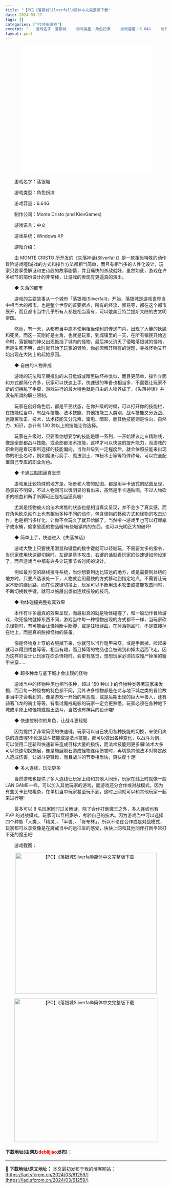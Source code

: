 ```yaml
---
title: "【PC】《落银城Silverfall》简体中文完整版下载"
date: 2024-03-27
tags: []
categories: ["PC怀旧游戏"]
excerpt: "　　游戏名字：落银城 　　游戏类型：角色扮演 　　游戏容量：6.64G 　　制作公司：Monte Cristo (and KievGames) 　　游戏语言：中文 　　游戏系统：Windows XP 　　游戏介绍： 　　由 MONTE CRISTO 所开发的《失落神话(Silverfall)》是一款&hellip;"
layout: post
---
```


 <p style="text-align: center;"><iframe allowfullscreen="true" border="0" frameborder="0" framespacing="0" height="400" scrolling="no" src="//player.bilibili.com/player.html?aid=62295786&amp;bvid=BV1ht411M7fa&amp;cid=108277391&amp;page=1" width="410"></iframe></p> <p>　　游戏名字：落银城</p> <p>　　游戏类型：角色扮演</p> <p>　　游戏容量：6.64G</p> <p>　　制作公司：Monte Cristo (and KievGames)</p> <p>　　游戏语言：中文</p> <p>　　游戏系统：Windows XP</p> <p>　　游戏介绍：</p> <p>　　由 MONTE CRISTO 所开发的《失落神话(Silverfall)》是一款相当特殊的动作冒险游戏喔!游戏的方式和操作方法都相当简单，而且有相当多的人性化设计，玩家只要享受解谜和史诗般的故事剧情，并且痛快的杀敌就好，虽然如此，游戏在许多细节的部份设计的非常棒，让游戏的表现有更逼真的演出。</p> <p>　　◆ 失落的都市</p> <p>　　游戏的主要故事从一个城市「落银城(Silverfall)」开始，落银城是游戏世界当中相当大的都市，也是整个世界的首要据点，所有的经流、贸易等，都在这个都市展开，而且都市当中几乎所有人都是相当富有，可以媲美亚特兰提斯大陆的古文明帝国。</p> <p>　　然而，有一天，从都市当中原本使用相当便利的传送门内，出现了大量的妖魔和死灵，而这一天刚好是主角，也就是玩家，到城镇里的一天，在所有镇民开始逃命时，落银城的神父出现抵挡了城内的怪物，最后神父消灭了侵略落银城的怪物，但是生死不明，此时就开始了玩家的冒险，你必须解开所有的谜题，寻找怪物又开始出现在大陆上的起始原因。</p> <p>　　◆ 自由的人物养成</p> <p>　　游戏的玩法和早期推出的末日危城或暗黑破坏神类似，而且更简单，操作介面和方式都简化许多，玩家可以快速上手，快速键的準备也相当多，不需要让玩家不断的切换乱了手脚，游戏进行的最大特色就是自由的人物养成了，《失落神话》并没有所谓的职业限制。</p> <p>　　玩家在创好角色后，都是平民状态，在你升级的时候，可以打开你的技能栏，在技能栏当中，有战斗技能、法术技能、其他技能三大类别，战斗技能又分近战、远距离攻击、技术，法术技能又分元素、雷电、暗影，而其他技能则是性向、自然力、知识，总计有 130 种以上的技能让你选择。</p> <p>　　玩家在升级时，只要看你想要学的技能是哪一系列，一开始建议走专精路线，像是全部都战斗技能，或全部都法术技能，这样才可以快速的提升能力，而游戏的职业则是看玩家所选择的技能偏向，当你升级到一定程度后，就会依照技能来出现你的职业名称，例如魔法弓箭手、魔法剑士、神秘术士等等特殊称号，可以完全配置自己专属的职业角色。</p> <p>　　◆ 卡通式贴图逼真呈现</p> <p>　　游戏里比较特殊的地方是，场景和人物的贴图，都是用半卡通式的贴图呈现，场景较不明显，不过人物则可以很明显的看出来，虽然是半卡通贴图，不过人物砍杀的喷血和断手断脚可还是相当逼真喔!</p> <p>　　尤其是怪物被火焰法术烤焦的状态也是相当真实呈现，并不会少了真实感，而在角色砍杀动作上也有相当多种不同的动作，包含怪物的移动方式和怪物的攻击动作，也是相当多样化，让你不会玩久了就开始腻了，当然啦～游戏里也可以打爆箱子或水桶，偷拿里面的物品喔!有些城镇内的东西，也可以光明正大的破坏!</p> <p>　　◆ 简单上手，快速进入《失落神话》</p> <p>　　游戏大致上只要使用滑鼠和键盘的数字键就可以轻鬆玩，不需要太多的指令，当玩家使用快速键切换时，左键是基本攻击，右键的话就看玩家的快速键如何设定了，而且游戏当中都有许多让玩家节省时间的设计。</p> <p>　　例如最方便的路线搜寻系统，当你想要到达比较远的地方，或是需要到处绕的地方时，只要点选该处一下，人物就会用最快的方式移动到指定地点，不需要让玩家不断的绕远路，而在快速键切换上，玩家可以不断用法术攻击或技能攻击同时，不断切换数字键，就可以施展出类似连续技般的技巧。</p> <p>　　◆ 物体碰撞完整拟真效果</p> <p>　　本作有许多逼真的效果呈现，而最拟真的就是物体碰撞了，和一般动作冒险游戏，砍死怪物就掉东西不同，游戏当中每一种怪物出现的方式都不一样，当玩家砍杀怪物时，有可能会让怪物断手断脚，或是狂喷鲜血，在掉落物品时，不是直接掉在地上，而是真的脱掉怪物的装备。</p> <p>　　像是怪物身上穿的衣服掉下来，你就可以当作鎧甲来穿，或是手断掉，捡起来就可以得到绣套等等，相当有趣，而且掉落的物品也会被踢到和掉太远而飞走，因为这样的设计让玩家在砍杀怪物时，会更有感觉，想想玩家必须捡取殭尸掉落的鎧甲来穿&hellip;&hellip;</p> <p>　　◆ 超多种龙与底下城才会出现的怪物</p> <p>　　游戏当中的怪物种类也相当多种，超过 150 种以上的怪物种类等著玩家来发掘，而且每一种怪物的特色都不同，另外许多怪物都是在龙与地下城之类的冒险故事当中才会看到的，像是游戏一开始的黑恶魔，或是后期出现的巨大半兽人，还有骑著飞龙的骑士等等，有看过魔戒电影的玩家一定会更熟悉，玩家必须在各种地下城或平原上和怪物或魔王战斗，当然也有神兵的设计囉!</p> <p>　　◆ 快速控制你的角色，让战斗更轻鬆</p> <p>　　因为提供了非常简便的快速键，玩家可以自己使用各种技能的切换，来使用爽快的连击喔!不论是战斗技能或是法术技能，都可以做出各种变化，以战斗为例，可以使用二连斩和快速斩来造成目标大量的损伤，而法术技能则更多囉!法术大多可以快速切换施展，像是施展陨石造成怪物连续伤害时，再切换其他法术对特定敌人造成伤害，让战斗更轻鬆，而且战斗的节奏相当快，爽快度十足!</p> <p>　　◆ 多人连线，玩法更多</p> <p>　　当然游戏也提供了多人连线让玩家上线和其他人同乐，玩家在线上时就像一般LAN GAME一样，可以加入其他玩家的游戏，而游戏还分合作或对战模式，因为有些关卡比较複杂，在单机当中玩家甚至玩不到，这时上网就可以和其他玩家一起来进行喔!</p> <p>　　最多可以 8 名玩家同时过关解谜，除了合作打倒魔王之外，多人连线也有 PVP 的对战模式，玩家可以互相廝杀，考验自己的技术。因为游戏当中可以选择四个种族「人类」、「精灵」、「半兽」、「哥布林」，所以不论在合作或是对战模式，玩家都可以享受像是在魔戒当中的远征军的感受，快快上网和其他同伴打倒平常打不死的魔王吧!</p> <p>　　游戏截图：</p> <p align="center"><img align="" border="0" src="https://lad.sfcrom.cn/wp-content/uploads/2024/03/20240327_660438a492e48.jpg" width="441" alt="【PC】《落银城Silverfall》简体中文完整版下载" /></p> <p align="center"><img align="" border="0" src="https://lad.sfcrom.cn/wp-content/uploads/2024/03/20240327_660438a500081.jpg" width="449" alt="【PC】《落银城Silverfall》简体中文完整版下载" /></p> <p><h4>下载地址(由网友<font color="red">deblijiao</font>发布)：</h4></p> 

---
📖 **下载地址/原文地址：** 本文最初发布于我的博客网站：[https://lad.sfcrom.cn/2024/03/61259/](https://lad.sfcrom.cn/2024/03/61259/)

